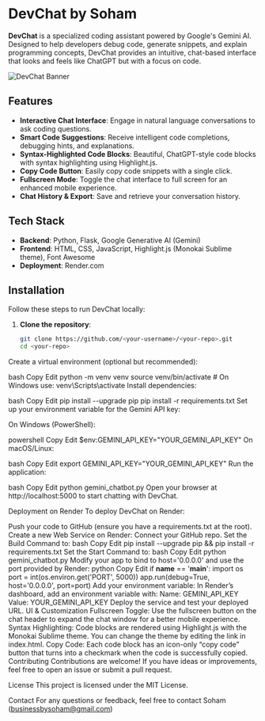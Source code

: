 # DevChat by Soham

**DevChat** is a specialized coding assistant powered by Google's Gemini AI. Designed to help developers debug code, generate snippets, and explain programming concepts, DevChat provides an intuitive, chat-based interface that looks and feels like ChatGPT but with a focus on code.

![DevChat Banner](path/to/your/banner-image.png)

## Features

- **Interactive Chat Interface**: Engage in natural language conversations to ask coding questions.
- **Smart Code Suggestions**: Receive intelligent code completions, debugging hints, and explanations.
- **Syntax-Highlighted Code Blocks**: Beautiful, ChatGPT-style code blocks with syntax highlighting using Highlight.js.
- **Copy Code Button**: Easily copy code snippets with a single click.
- **Fullscreen Mode**: Toggle the chat interface to full screen for an enhanced mobile experience.
- **Chat History & Export**: Save and retrieve your conversation history.

## Tech Stack

- **Backend**: Python, Flask, Google Generative AI (Gemini)
- **Frontend**: HTML, CSS, JavaScript, Highlight.js (Monokai Sublime theme), Font Awesome
- **Deployment**: Render.com

## Installation

Follow these steps to run DevChat locally:

1. **Clone the repository**:

   ```bash
   git clone https://github.com/<your-username>/<your-repo>.git
   cd <your-repo>
Create a virtual environment (optional but recommended):

bash
Copy
Edit
python -m venv venv
source venv/bin/activate  # On Windows use: venv\Scripts\activate
Install dependencies:

bash
Copy
Edit
pip install --upgrade pip
pip install -r requirements.txt
Set up your environment variable for the Gemini API key:

On Windows (PowerShell):

powershell
Copy
Edit
$env:GEMINI_API_KEY="YOUR_GEMINI_API_KEY"
On macOS/Linux:

bash
Copy
Edit
export GEMINI_API_KEY="YOUR_GEMINI_API_KEY"
Run the application:

bash
Copy
Edit
python gemini_chatbot.py
Open your browser at http://localhost:5000 to start chatting with DevChat.

Deployment on Render
To deploy DevChat on Render:

Push your code to GitHub (ensure you have a requirements.txt at the root).
Create a new Web Service on Render:
Connect your GitHub repo.
Set the Build Command to:
bash
Copy
Edit
pip install --upgrade pip && pip install -r requirements.txt
Set the Start Command to:
bash
Copy
Edit
python gemini_chatbot.py
Modify your app to bind to host='0.0.0.0' and use the port provided by Render:
python
Copy
Edit
if __name__ == '__main__':
    import os
    port = int(os.environ.get('PORT', 5000))
    app.run(debug=True, host='0.0.0.0', port=port)
Add your environment variable:
In Render’s dashboard, add an environment variable with:
Name: GEMINI_API_KEY
Value: YOUR_GEMINI_API_KEY
Deploy the service and test your deployed URL.
UI & Customization
Fullscreen Toggle: Use the fullscreen button on the chat header to expand the chat window for a better mobile experience.
Syntax Highlighting: Code blocks are rendered using Highlight.js with the Monokai Sublime theme. You can change the theme by editing the link in index.html.
Copy Code: Each code block has an icon-only “copy code” button that turns into a checkmark when the code is successfully copied.
Contributing
Contributions are welcome! If you have ideas or improvements, feel free to open an issue or submit a pull request.

License
This project is licensed under the MIT License.

Contact
For any questions or feedback, feel free to contact Soham (businessbysoham@gmail.com)
